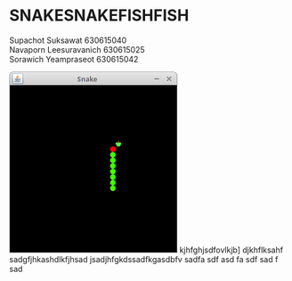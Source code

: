 # SNAKESNAKEFISHFISH  
Supachot Suksawat       630615040  
Navaporn Leesuravanich  630615025  
Sorawich Yeampraseot    630615042  



![Snake game screenshot](snake.png)
kjhfghjsdfovlkjb]
djkhflksahf
sadgfjhkashdlkfjhsad
jsadjhfgkdssadfkgasdbfv
sadfa
sdf
asd
fa
sdf
sad
f
sad

